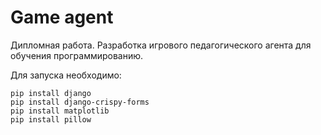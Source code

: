 # Game agent
Дипломная работа. Разработка игрового педагогического агента для обучения программированию.

Для запуска необходимо:

    pip install django
    pip install django-crispy-forms
    pip install matplotlib
    pip install pillow
